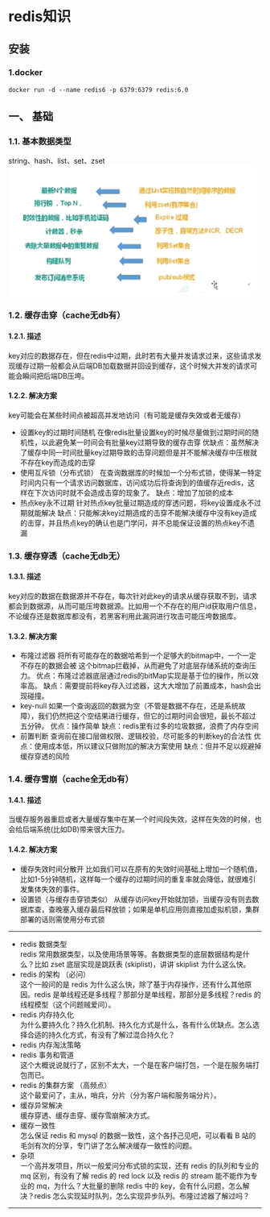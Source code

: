 # redis知识

## 安装
### 1.docker
```shell
docker run -d --name redis6 -p 6379:6379 redis:6.0
```

## 一、 基础
### 1.1. 基本数据类型
string、hash、list、set、zset
![redis01.png](images/redis01.png)

### 1.2. 缓存击穿（cache无db有）
#### 1.2.1. 描述
key对应的数据存在，但在redis中过期，此时若有大量并发请求过来，这些请求发现缓存过期一般都会从后端DB加载数据并回设到缓存，这个时候大并发的请求可能会瞬间把后端DB压垮。
#### 1.2.2. 解决方案
key可能会在某些时间点被超高并发地访问（有可能是缓存失效或者无缓存）
+ 设置key的过期时间随机
在像redis批量设置key的时候尽量做到过期时间的随机性，以此避免某一时间会有批量key过期导致的缓存击穿
优缺点：虽然解决了缓存中同一时间批量key过期导致的击穿问题但是并不能解决缓存中压根就不存在key而造成的击穿
+ 使用互斥锁（分布式锁）
在查询数据库的时候加一个分布式锁，使得某一特定时间内只有一个请求访问数据库，访问成功后将查询到的值缓存近redis，这样在下次访问时就不会造成击穿的现象了。
缺点：增加了加锁的成本
+ 热点key永不过期
针对热点key批量过期造成的穿透问题，将key设置成永不过期就能解决
缺点：只能解决key过期造成的击穿不能解决缓存中没有key造成的击穿，并且热点key的确认也是门学问，并不总能保证设置的热点key不遗漏

### 1.3. 缓存穿透（cache无db无）
#### 1.3.1. 描述
key对应的数据在数据源并不存在，每次针对此key的请求从缓存获取不到，请求都会到数据源，从而可能压垮数据源。比如用一个不存在的用户id获取用户信息，不论缓存还是数据库都没有，若黑客利用此漏洞进行攻击可能压垮数据库。
#### 1.3.2. 解决方案
+ 布隆过滤器
将所有可能存在的数据哈希到一个足够大的bitmap中，一个一定不存在的数据会被 这个bitmap拦截掉，从而避免了对底层存储系统的查询压力。
优点：布隆过滤器底层通过redis的bitMap实现是基于位的操作，所以效率高。
缺点：需要提前将key存入过滤器，这大大增加了前置成本，hash会出现碰撞。
+ key-null
如果一个查询返回的数据为空（不管是数据不存在，还是系统故障），我们仍然把这个空结果进行缓存，但它的过期时间会很短，最长不超过五分钟。
优点：操作简单
缺点：redis里有过多的垃圾数据，浪费了内存空间
+ 前置判断
查询前在接口层做权限、逻辑校验，尽可能多的判断key的合法性
优点：使用成本低，所以建议只做附加的解决方案使用
缺点：但并不足以规避掉缓存穿透的风险

### 1.4. 缓存雪崩（cache全无db有）
#### 1.4.1. 描述
当缓存服务器重启或者大量缓存集中在某一个时间段失效，这样在失效的时候，也会给后端系统(比如DB)带来很大压力。
#### 1.4.2. 解决方案
+ 缓存失效时间分散开
比如我们可以在原有的失效时间基础上增加一个随机值，比如1-5分钟随机，这样每一个缓存的过期时间的重复率就会降低，就很难引发集体失效的事件。
+ 设置锁（与缓存击穿锁类似）
从缓存访问key开始就加锁，当缓存没有则去数据库查，查晚塞入缓存最后释放锁；如果是单机应用则直接加虚拟机锁，集群部署的话则需使用分布式锁



---
+ redis 数据类型  
redis 常用数据类型，以及使用场景等等。各数据类型的底层数据结构是什么？比如 zset 底层实现是跳跃表 (skiplist)，讲讲 skiplist 为什么这么快。
+ redis 的架构 （必问）  
这个一般问的是 redis 为什么这么快，除了基于内存操作，还有什么其他原因。redis 是单线程还是多线程？那部分是单线程，那部分是多线程？redis 的线程模型（这个问题贼爱问）。
+ redis 内存持久化  
为什么要持久化？持久化机制、持久化方式是什么，各有什么优缺点。怎么选择合适的持久化方式，有没有了解过混合持久化？
+ redis 内存淘汰策略
+ redis 事务和管道  
这个大概说说就行了，区别不太大，一个是在客户端打包，一个是在服务端打包而已。
+ redis 的集群方案 （高频点）  
这个最爱问了，主从，哨兵，分片（分为客户端和服务端分片）。
+ 缓存异常解决  
缓存穿透、缓存击穿、缓存雪崩解决方式。
+ 缓存一致性  
怎么保证 redis 和 mysql 的数据一致性，这个各抒己见吧，可以看看 B 站的毛剑有次的分享，专门讲了怎么解决缓存一致性的问题。
+ 杂项  
一个高并发项目，所以一般爱问分布式锁的实现，还有 redis 的队列和专业的 mq 区别，有没有了解 redis 的 red lock 以及 redis 的 stream 能不能作为专业的 mq，为什么？大批量的删除 redis 中的 key，会有什么问题，怎么解决？redis 怎么实现延时队列，怎么实现异步队列。布隆过滤器了解过吗？

---